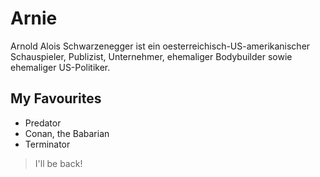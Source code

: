 # Arnie
Arnold Alois Schwarzenegger ist ein oesterreichisch-US-amerikanischer Schauspieler, Publizist, Unternehmer, ehemaliger Bodybuilder sowie ehemaliger US-Politiker. 
## My Favourites
* Predator
* Conan, the Babarian
* Terminator

> I'll be back!